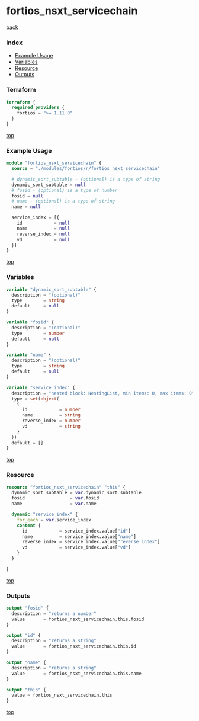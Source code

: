 # fortios_nsxt_servicechain

[back](../fortios.md)

### Index

- [Example Usage](#example-usage)
- [Variables](#variables)
- [Resource](#resource)
- [Outputs](#outputs)

### Terraform

```terraform
terraform {
  required_providers {
    fortios = ">= 1.11.0"
  }
}
```

[top](#index)

### Example Usage

```terraform
module "fortios_nsxt_servicechain" {
  source = "./modules/fortios/r/fortios_nsxt_servicechain"

  # dynamic_sort_subtable - (optional) is a type of string
  dynamic_sort_subtable = null
  # fosid - (optional) is a type of number
  fosid = null
  # name - (optional) is a type of string
  name = null

  service_index = [{
    id            = null
    name          = null
    reverse_index = null
    vd            = null
  }]
}
```

[top](#index)

### Variables

```terraform
variable "dynamic_sort_subtable" {
  description = "(optional)"
  type        = string
  default     = null
}

variable "fosid" {
  description = "(optional)"
  type        = number
  default     = null
}

variable "name" {
  description = "(optional)"
  type        = string
  default     = null
}

variable "service_index" {
  description = "nested block: NestingList, min items: 0, max items: 0"
  type = set(object(
    {
      id            = number
      name          = string
      reverse_index = number
      vd            = string
    }
  ))
  default = []
}
```

[top](#index)

### Resource

```terraform
resource "fortios_nsxt_servicechain" "this" {
  dynamic_sort_subtable = var.dynamic_sort_subtable
  fosid                 = var.fosid
  name                  = var.name

  dynamic "service_index" {
    for_each = var.service_index
    content {
      id            = service_index.value["id"]
      name          = service_index.value["name"]
      reverse_index = service_index.value["reverse_index"]
      vd            = service_index.value["vd"]
    }
  }

}
```

[top](#index)

### Outputs

```terraform
output "fosid" {
  description = "returns a number"
  value       = fortios_nsxt_servicechain.this.fosid
}

output "id" {
  description = "returns a string"
  value       = fortios_nsxt_servicechain.this.id
}

output "name" {
  description = "returns a string"
  value       = fortios_nsxt_servicechain.this.name
}

output "this" {
  value = fortios_nsxt_servicechain.this
}
```

[top](#index)